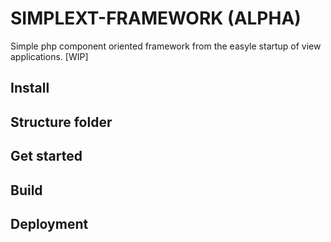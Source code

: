 # SIMPLEXT-FRAMEWORK (ALPHA)

Simple php component oriented framework from the easyle startup of view applications.
[WIP]

## Install

## Structure folder

## Get started

## Build

## Deployment
